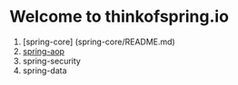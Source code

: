 # Welcome to thinkofspring.io


1. [spring-core] (spring-core/README.md)
2. [spring-aop](spring-aop/README.md)
3. spring-security
3. spring-data